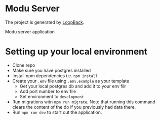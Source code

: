 # Modu Server

The project is generated by [LoopBack](http://loopback.io).

Modu server application

# Setting up your local environment
- Clone repo
- Make sure you have postgres installed
- Install npm dependencies i.e. `npm install`
- Create your `.env` file using `.env.example` as your template
   - Get your local postgres db and add it to your env filr
   - Add port number to env file
   - Set environment to `development`
- Run migrations witn `npm run migrate`. Note that running this command clears the content of the db if you previously had data there.
- Run `npm run dev` to start out the application.